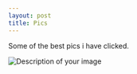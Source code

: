 ```yaml
---
layout: post
title: Pics
---
```


Some of the best pics i have clicked.

![Description of your image]([https://www.dropbox.com/scl/fi/vzszys8nqd3y5gbwlny2l/PXL_20250418_084502560.MP.jpg?rlkey=3funrs37rr031tj72yigoa0md&e=1&st=uh33iax3&dl=0])
